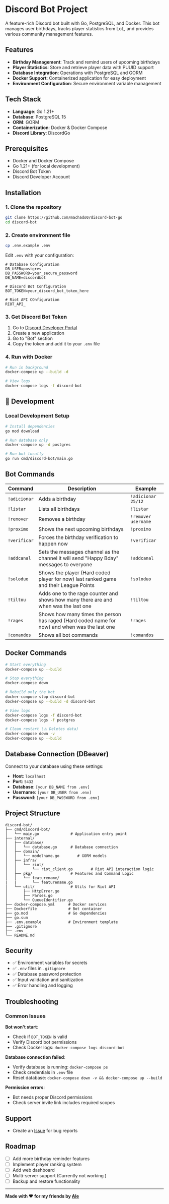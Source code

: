 # Discord Bot Project

A feature-rich Discord bot built with Go, PostgreSQL, and Docker. This bot manages user birthdays, tracks player statistics from LoL, and provides various community management features.

## Features

- **Birthday Management**: Track and remind users of upcoming birthdays
- **Player Statistics**: Store and retrieve player data with PUUID support
- **Database Integration**: Operations with PostgreSQL and GORM
- **Docker Support**: Containerized application for easy deployment
- **Environment Configuration**: Secure environment variable management

## Tech Stack

- **Language**: Go 1.21+
- **Database**: PostgreSQL 15
- **ORM**: GORM
- **Containerization**: Docker & Docker Compose
- **Discord Library**: DiscordGo

## Prerequisites

- Docker and Docker Compose
- Go 1.21+ (for local development)
- Discord Bot Token
- Discord Developer Account

## Installation

### 1. Clone the repository
```bash
git clone https://github.com/machado0/discord-bot-go
cd discord-bot
```

### 2. Create environment file
```bash
cp .env.example .env
```

Edit `.env` with your configuration:
```env
# Database Configuration
DB_USER=postgres
DB_PASSWORD=your_secure_password
DB_NAME=discordbot

# Discord Bot Configuration  
BOT_TOKEN=your_discord_bot_token_here

# Riot API COnfiguration
RIOT_API_
```

### 3. Get Discord Bot Token

1. Go to [Discord Developer Portal](https://discord.com/developers/applications)
2. Create a new application
3. Go to "Bot" section
4. Copy the token and add it to your `.env` file

### 4. Run with Docker

```bash
# Run in background
docker-compose up --build -d

# View logs
docker-compose logs -f discord-bot
```

## 🔨 Development

### Local Development Setup

```bash
# Install dependencies
go mod download

# Run database only
docker-compose up -d postgres

# Run bot locally
go run cmd/discord-bot/main.go
```

## Bot Commands

| Command | Description | Example |
|---------|-------------|---------|
| `!adicionar` | Adds a birthday | `!adicionar 25/12` |
| `!listar` | Lists all birthdays | `!listar` |
| `!remover` | Removes a birthday | `!remover username` |
| `!proximo` | Shows the next upcoming birthdays | `!proximo` |
| `!verificar` | Forces the birthday verification to happen now | `!verificar` |
| `!addcanal` | Sets the messages channel as the channel it will send "Happy Bday" messages to everyone | `!addcanal` |
| `!soloduo` | Shows the player (Hard coded player for now) last ranked game and their League Points | `!soloduo` |
| `!tiltou` | Adds one to the rage counter and shows how many there are and when was the last one | `!tiltou` |
| `!rages` | Shows how many times the person has raged (Hard coded name for now) and when was the last one | `!rages` |
| `!comandos` | Shows all bot commands | `!comandos` |


## Docker Commands

```bash
# Start everything
docker-compose up --build

# Stop everything
docker-compose down

# Rebuild only the bot
docker-compose stop discord-bot
docker-compose up --build -d discord-bot

# View logs
docker-compose logs -f discord-bot
docker-compose logs -f postgres

# Clean restart (⚠ Deletes data)
docker-compose down -v
docker-compose up --build
```

## Database Connection (DBeaver)

Connect to your database using these settings:

- **Host**: `localhost`
- **Port**: `5432`
- **Database**: `[your DB_NAME from .env]`
- **Username**: `[your DB_USER from .env]`
- **Password**: `[your DB_PASSWORD from .env]`

## Project Structure

```
discord-bot/
├── cmd/discord-bot/
│   └── main.go              # Application entry point
├── internal/
│   ├── database/
│   │   └── database.go      # Database connection
│   ├── domain/
│   │   └── modelname.go        # GORM models
│   ├── infra/
│   │   └── riot/        
│   │       └── riot_client.go        # Riot API interaction logic
│   ├── pkg/                 # Features and Command Logic
│   │   └── featurename/
|   |       └── featurename.go      
│   └── util/                # Utils for Riot API
│       ├── HttpError.go
│       ├── Parses.go
│       └── QueueIdentifier.go      
├── docker-compose.yml      # Docker services
├── Dockerfile              # Bot container
├── go.mod                  # Go dependencies
├── go.sum
├── .env.example            # Environment template
├── .gitignore
├── .env
└── README.md
```

## Security

- ✅ Environment variables for secrets
- ✅ `.env` files in `.gitignore`
- ✅ Database password protection
- ✅ Input validation and sanitization
- ✅ Error handling and logging

## Troubleshooting

### Common Issues

**Bot won't start**:
- Check if `BOT_TOKEN` is valid
- Verify Discord bot permissions
- Check Docker logs: `docker-compose logs discord-bot`

**Database connection failed**:
- Verify database is running: `docker-compose ps`
- Check credentials in `.env` file
- Reset database: `docker-compose down -v && docker-compose up --build`

**Permission errors**:
- Bot needs proper Discord permissions
- Check server invite link includes required scopes

## Support

- Create an [Issue](https://github.com/yourusername/discord-bot/issues) for bug reports

## Roadmap

- [ ] Add more birthday reminder features
- [ ] Implement player ranking system
- [ ] Add web dashboard
- [ ] Multi-server support (Currently not working )
- [ ] Backup and restore functionality

---

**Made with ❤️ for my friends by [Ale](https://github.com/yourusername](https://github.com/machado0))**
